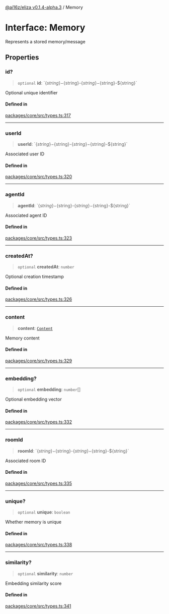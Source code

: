 [@ai16z/eliza v0.1.4-alpha.3](../index.md) / Memory

# Interface: Memory

Represents a stored memory/message

## Properties

### id?

> `optional` **id**: \`$\{string\}-$\{string\}-$\{string\}-$\{string\}-$\{string\}\`

Optional unique identifier

#### Defined in

[packages/core/src/types.ts:317](https://github.com/dreaminglucid/Eliza/blob/main/packages/core/src/types.ts#L317)

***

### userId

> **userId**: \`$\{string\}-$\{string\}-$\{string\}-$\{string\}-$\{string\}\`

Associated user ID

#### Defined in

[packages/core/src/types.ts:320](https://github.com/dreaminglucid/Eliza/blob/main/packages/core/src/types.ts#L320)

***

### agentId

> **agentId**: \`$\{string\}-$\{string\}-$\{string\}-$\{string\}-$\{string\}\`

Associated agent ID

#### Defined in

[packages/core/src/types.ts:323](https://github.com/dreaminglucid/Eliza/blob/main/packages/core/src/types.ts#L323)

***

### createdAt?

> `optional` **createdAt**: `number`

Optional creation timestamp

#### Defined in

[packages/core/src/types.ts:326](https://github.com/dreaminglucid/Eliza/blob/main/packages/core/src/types.ts#L326)

***

### content

> **content**: [`Content`](Content.md)

Memory content

#### Defined in

[packages/core/src/types.ts:329](https://github.com/dreaminglucid/Eliza/blob/main/packages/core/src/types.ts#L329)

***

### embedding?

> `optional` **embedding**: `number`[]

Optional embedding vector

#### Defined in

[packages/core/src/types.ts:332](https://github.com/dreaminglucid/Eliza/blob/main/packages/core/src/types.ts#L332)

***

### roomId

> **roomId**: \`$\{string\}-$\{string\}-$\{string\}-$\{string\}-$\{string\}\`

Associated room ID

#### Defined in

[packages/core/src/types.ts:335](https://github.com/dreaminglucid/Eliza/blob/main/packages/core/src/types.ts#L335)

***

### unique?

> `optional` **unique**: `boolean`

Whether memory is unique

#### Defined in

[packages/core/src/types.ts:338](https://github.com/dreaminglucid/Eliza/blob/main/packages/core/src/types.ts#L338)

***

### similarity?

> `optional` **similarity**: `number`

Embedding similarity score

#### Defined in

[packages/core/src/types.ts:341](https://github.com/dreaminglucid/Eliza/blob/main/packages/core/src/types.ts#L341)
